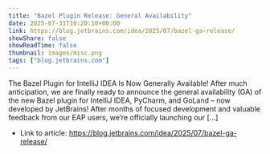 ```yaml
---
title: "Bazel Plugin Release: General Availability"
date: 2025-07-31T10:20:10+00:00
link: https://blog.jetbrains.com/idea/2025/07/bazel-ga-release/
showShare: false
showReadTime: false
thumbnail: images/misc.png
tags: ["blog.jetbrains.com"]
---
```

The Bazel Plugin for IntelliJ IDEA Is Now Generally Available! After much anticipation, we are finally ready to announce the general availability (GA) of the new Bazel plugin for IntelliJ IDEA, PyCharm, and GoLand – now developed by JetBrains! After months of focused development and valuable feedback from our EAP users, we’re officially launching our […]

- Link to article: https://blog.jetbrains.com/idea/2025/07/bazel-ga-release/
